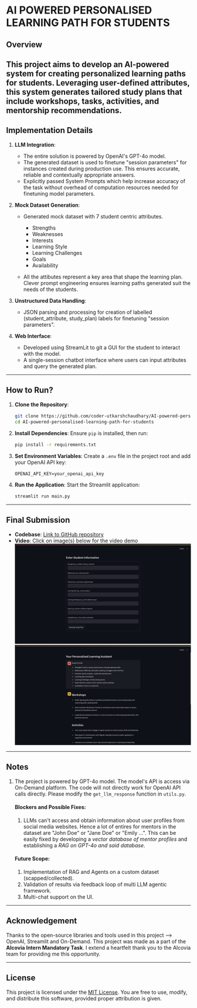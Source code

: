 # **AI POWERED PERSONALISED LEARNING PATH FOR STUDENTS**

## **Overview**
This project aims to develop an AI-powered system for creating personalized learning paths for students. Leveraging user-defined attributes, this system generates tailored study plans that include workshops, tasks, activities, and mentorship recommendations.
---

## **Implementation Details**
1. **LLM Integration**:
    - The entire solution is powered by OpenAI's GPT-4o model.
    - The generated dataset is used to finetune "session parameters" for instances created during production use. This ensures accurate, reliable and contextually appropriate answers.
    - Explicitly passed System Prompts which help increase accuracy of the task without overhead of computation resources needed for finetuning model parameters.

2. **Mock Dataset Generation**:
    - Generated mock dataset with 7 student centric attributes.
        - Strengths
        - Weaknesses
        - Interests
        - Learning Style
        - Learning Challenges
        - Goals
        - Availability

    - All the attibutes represent a key area that shape the learning plan. Clever prompt engineering ensures learning paths generated suit the needs of the students.

3. **Unstructured Data Handling**:
    - JSON parsing and processing for creation of labelled (student_attribute, study_plan) labels for finetuning "session parameters".

4. **Web Interface**:
    - Developed using StreamLit to git a GUI for the student to interact with the model.
    - A single-session chatbot interface where users can input attributes and query the generated plan.

---

## **How to Run?**
1. **Clone the Repository**:
   ```bash
   git clone https://github.com/coder-utkarshchaudhary/AI-powered-personalised-learning-path-for-students.git
   cd AI-powered-personalised-learning-path-for-students
   ```

2. **Install Dependencies**:
   Ensure `pip` is installed, then run:
   ```bash
   pip install -r requirements.txt
   ```

3. **Set Environment Variables**:
   Create a `.env` file in the project root and add your OpenAI API key:
   ```
   OPENAI_API_KEY=your_openai_api_key
   ```

4. **Run the Application**:
   Start the Streamlit application:
   ```bash
   streamlit run main.py
   ```

---

## **Final Submission**
- **Codebase**: [Link to GitHub repository](https://github.com/coder-utkarshchaudhary/AI-powered-personalised-learning-path-for-students.git)
- **Video**: Click on image(s) below for the video demo<br><a href=""><img src="images/Form Window.png" alt="Form Window"></a><br><a href=""><img src="images/Chat Window.png" alt="Chat Window"></a>
---

## **Notes**
1. The project is powered by GPT-4o model. The model's API is access via On-Demand platform. The code will not directly work for OpenAI API calls directly. Please modify the ```get_llm_response``` function in ```utils.py```.

    #### Blockers and Possible Fixes:
    1.  LLMs can't access and obtain information about user profiles from social media websites. Hence a lot of entires for mentors in the dataset are "John Doe" or "Jane Doe" or "Emily ...". This can be easily fixed by developing a _vector database of mentor profiles_ and establishing a _RAG on GPT-4o and said database_.

    #### Future Scope:
    1. Implementation of RAG and Agents on a custom dataset (scapped/collected).
    2. Validation of results via feedback loop of multi LLM agentic framework.
    3. Multi-chat support on the UI.

---

## **Acknowledgement**
Thanks to the open-source libraries and tools used in this project --> OpenAI, Streamlit and On-Demand.
This project was made as a part of the **Alcovia Intern Mandatory Task**. I extend a heartfelt thank you to the Alcovia team for providing me this opportunity.

---

## **License**
This project is licensed under the [MIT License](https://opensource.org/licenses/MIT). You are free to use, modify, and distribute this software, provided proper attribution is given.